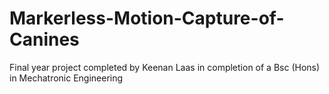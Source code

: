 # Markerless-Motion-Capture-of-Canines
Final year project completed by Keenan Laas in completion of a Bsc (Hons) in Mechatronic Engineering
